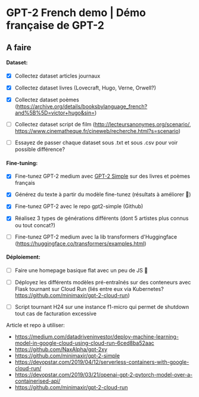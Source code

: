 # GPT-2 French demo | Démo française de GPT-2


## A faire


#### Dataset:
- [x] Collectez dataset articles journaux
- [x] Collectez dataset livres (Lovecraft, Hugo, Verne, Orwell?)
- [x] Collectez dataset poèmes (https://archive.org/details/booksbylanguage_french?and%5B%5D=victor+hugo&sin=)
- [ ] Collectez dataset script de film (http://lecteursanonymes.org/scenario/, https://www.cinematheque.fr/cineweb/recherche.html?s=scenario)
- [ ] Essayez de passer chaque dataset sous .txt et sous .csv pour voir possible différence?


#### Fine-tuning:
- [x] Fine-tunez GPT-2 medium avec [GPT-2 Simple](https://github.com/minimaxir/gpt-2-simple/) sur des livres et poèmes français
- [x] Générez du texte à partir du modèle fine-tunez (résultats à améliorer :poop:)
- [x] Fine-tunez GPT-2 avec le repo gpt2-simple (Github)
- [x] Réalisez 3 types de générations différents (dont 5 artistes plus connus ou tout concat?)
- [ ] Fine-tunez GPT-2 medium avec la lib transformers d'Huggingface (https://huggingface.co/transformers/examples.html)


#### Déploiement:
- [ ] Faire une homepage basique flat avec un peu de JS :poop:
- [ ] Déployez les différents modèles pré-entraînés sur des conteneurs avec Flask tournant sur Cloud Run (liés entre eux via Kubernetes? https://github.com/minimaxir/gpt-2-cloud-run)
- [ ] Script tournant H24 sur une instance f1-micro qui permet de shutdown tout cas de facturation excessive


Article et repo à utiliser: 

* https://medium.com/datadriveninvestor/deploy-machine-learning-model-in-google-cloud-using-cloud-run-6ced8ba52aac
* https://github.com/NaxAlpha/gpt-2xy
* https://github.com/minimaxir/gpt-2-simple
* https://devopstar.com/2019/04/12/serverless-containers-with-google-cloud-run/ 
* https://devopstar.com/2019/03/21/openai-gpt-2-pytorch-model-over-a-containerised-api/
* https://github.com/minimaxir/gpt-2-cloud-run
